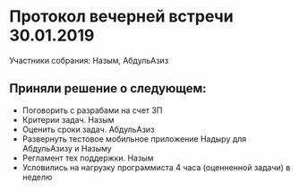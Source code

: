 # Протокол вечерней встречи 30.01.2019
Участники собрания: Назым, АбдульАзиз
## Приняли решение о следующем:
* Поговорить с разрабами на счет ЗП
* Критерии задач. Назым
* Оценить сроки задач. АбдульАзиз
* Развернуть тестовое мобильное приложение Надыру для АбдульАзизу и Назыму
* Регламент тех поддержки. Назым
* Условились на нагрузку программиста 4 часа (оценненной задачи) в неделю